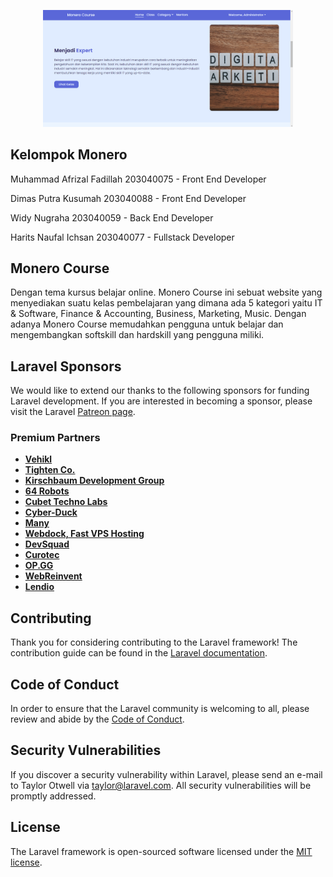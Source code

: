 <p align="center"><img src="/public/img/webmonero.png" width="400" alt="Laravel Logo"></a></p>

## Kelompok Monero
Muhammad Afrizal Fadillah 
203040075 - Front End Developer 

Dimas Putra Kusumah 203040088 - Front End Developer

Widy Nugraha 
203040059 - Back End Developer

Harits Naufal Ichsan
203040077 - Fullstack Developer

## Monero Course
Dengan tema kursus belajar online. Monero Course ini sebuat website yang menyediakan suatu kelas pembelajaran yang dimana ada 5 kategori yaitu IT & Software, Finance & Accounting, Business, Marketing, Music. Dengan adanya Monero Course memudahkan pengguna untuk belajar dan mengembangkan softskill dan hardskill yang pengguna miliki.



## Laravel Sponsors

We would like to extend our thanks to the following sponsors for funding Laravel development. If you are interested in becoming a sponsor, please visit the Laravel [Patreon page](https://patreon.com/taylorotwell).

### Premium Partners

- **[Vehikl](https://vehikl.com/)**
- **[Tighten Co.](https://tighten.co)**
- **[Kirschbaum Development Group](https://kirschbaumdevelopment.com)**
- **[64 Robots](https://64robots.com)**
- **[Cubet Techno Labs](https://cubettech.com)**
- **[Cyber-Duck](https://cyber-duck.co.uk)**
- **[Many](https://www.many.co.uk)**
- **[Webdock, Fast VPS Hosting](https://www.webdock.io/en)**
- **[DevSquad](https://devsquad.com)**
- **[Curotec](https://www.curotec.com/services/technologies/laravel/)**
- **[OP.GG](https://op.gg)**
- **[WebReinvent](https://webreinvent.com/?utm_source=laravel&utm_medium=github&utm_campaign=patreon-sponsors)**
- **[Lendio](https://lendio.com)**

## Contributing

Thank you for considering contributing to the Laravel framework! The contribution guide can be found in the [Laravel documentation](https://laravel.com/docs/contributions).

## Code of Conduct

In order to ensure that the Laravel community is welcoming to all, please review and abide by the [Code of Conduct](https://laravel.com/docs/contributions#code-of-conduct).

## Security Vulnerabilities

If you discover a security vulnerability within Laravel, please send an e-mail to Taylor Otwell via [taylor@laravel.com](mailto:taylor@laravel.com). All security vulnerabilities will be promptly addressed.

## License

The Laravel framework is open-sourced software licensed under the [MIT license](https://opensource.org/licenses/MIT).
